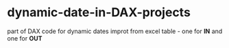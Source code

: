 # dynamic-date-in-DAX-projects



part of DAX code for dynamic dates improt from excel table - one for <b>IN</b> and one for <b>OUT</b>

